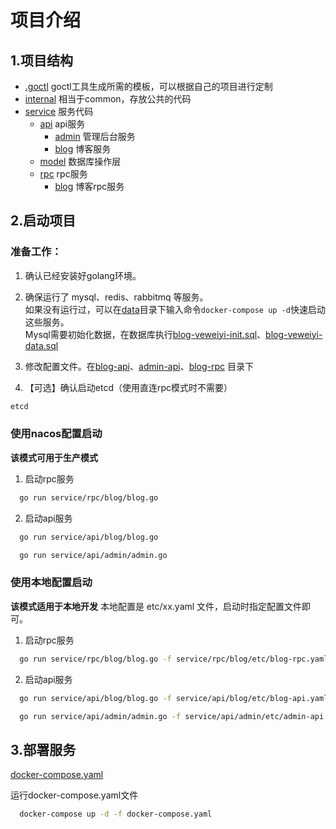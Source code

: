# 项目介绍

## 1.项目结构

+ [.goctl](.goctl) goctl工具生成所需的模板，可以根据自己的项目进行定制
+ [internal](common) 相当于common，存放公共的代码
+ [service](service) 服务代码
    + [api](service/api) api服务
        + [admin](service/api/admin) 管理后台服务
        + [blog](service/api/blog) 博客服务
    + [model](service/model) 数据库操作层
    + [rpc](service/rpc) rpc服务
        + [blog](service/rpc/blog) 博客rpc服务

## 2.启动项目

### 准备工作：

1. 确认已经安装好golang环境。

2. 确保运行了 mysql、redis、rabbitmq 等服务。    
   如果没有运行过，可以在[data](../deploy/docker-compose/data)目录下输入命令`docker-compose up -d`快速启动这些服务。     
   Mysql需要初始化数据，在数据库执行[blog-veweiyi-init.sql](../blog-veweiyi-init.sql)、[blog-veweiyi-data.sql](../blog-veweiyi-data.sql)

3. 修改配置文件。在[blog-api](service/api/blog/etc)、[admin-api](service/api/admin/etc)、[blog-rpc](service/rpc/blog/etc)
   目录下

4. 【可选】确认启动etcd（使用直连rpc模式时不需要）

```sh
etcd
```

### 使用nacos配置启动

**该模式可用于生产模式**

1. 启动rpc服务

```sh
  go run service/rpc/blog/blog.go
```

2. 启动api服务

```sh
  go run service/api/blog/blog.go
```

```sh
  go run service/api/admin/admin.go
```

### 使用本地配置启动

**该模式适用于本地开发**
本地配置是 etc/xx.yaml 文件，启动时指定配置文件即可。

1. 启动rpc服务

```sh
  go run service/rpc/blog/blog.go -f service/rpc/blog/etc/blog-rpc.yaml
```

2. 启动api服务

```sh
  go run service/api/blog/blog.go -f service/api/blog/etc/blog-api.yaml
```

```sh
  go run service/api/admin/admin.go -f service/api/admin/etc/admin-api.yaml
```

## 3.部署服务

[docker-compose.yaml](docker-compose.yaml)

运行docker-compose.yaml文件

```sh
  docker-compose up -d -f docker-compose.yaml
```
